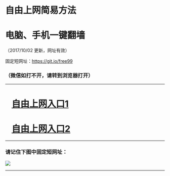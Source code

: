 ﻿# 自由上网简易方法

# 电脑、手机一键翻墙

（2017/10/02 更新，网址有效）

固定短网址：https://git.io/free99

### （微信如打不开，请转到浏览器打开）


***





# &nbsp;&nbsp; <a href="http://ft2982527109.fwtz-zhenx1001.xyz/fwqtz01.html?t=100200122978 " target="_blank">自由上网入口1</a>
# &nbsp;&nbsp; <a href="http://ft2510216337.fw-tzzhen1002.xyz/fwqtz02.html?t=100200113605 " target="_blank">自由上网入口2</a>
***

### 请记住下图中固定短网址：

<img src="https://s3-us-west-2.amazonaws.com/fwq-1001/yjfq-20170905okok.png" /> 


***

